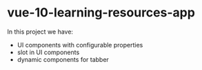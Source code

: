 # vue-10-learning-resources-app

In this project we have:

- UI components with configurable properties
- slot in UI components
- dynamic components for tabber